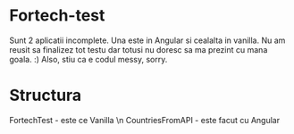 # Fortech-test
Sunt 2 aplicatii incomplete.
Una este in Angular si cealalta in vanilla.
Nu am reusit sa finalizez tot testu dar totusi nu doresc sa ma prezint cu mana goala. :)
Also, stiu ca e codul messy, sorry.

# Structura
FortechTest - este ce Vanilla \n
CountriesFromAPI - este facut cu Angular